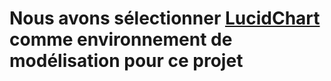 # Nous avons sélectionner [LucidChart](https://www.lucidchart.com/pages/fr/diagramme-de-classes-uml) comme environnement de modélisation pour ce projet
